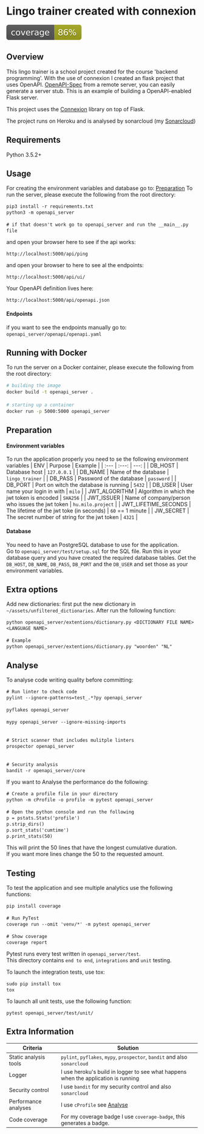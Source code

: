 # Lingo trainer created with connexion
![Alt text](openapi_server/test/coverage.svg)


## Overview
This lingo trainer is a school project created for the course 'backend programming'. 
With the use of connexion I created an flask project that uses OpenAPI. [OpenAPI-Spec](https://openapis.org) 
from a remote server, you can easily generate a server stub. This is an example of building a OpenAPI-enabled Flask server.

This project uses the [Connexion](https://github.com/zalando/connexion) library on top of Flask.

The project runs on Heroku and is analysed by sonarcloud (my [Sonarcloud](https://sonarcloud.io/dashboard?id=MiloVoorhout_hu_lingo_backend))

## Requirements
Python 3.5.2+

## Usage
For creating the environment variables and database go to: [Preparation](#preparation)
To run the server, please execute the following from the root directory:

```
pip3 install -r requirements.txt
python3 -m openapi_server

# if that doesn't work go to openapi_server and run the __main__.py file
```
and open your browser here to see if the api works:
```
http://localhost:5000/api/ping
```

and open your browser to here to see al the endpoints:

```
http://localhost:5000/api/ui/
```

Your OpenAPI definition lives here:

```
http://localhost:5000/api/openapi.json
```

#### Endpoints
if you want to see the endpoints manually go to: `openapi_server/openapi/openapi.yaml`

## Running with Docker

To run the server on a Docker container, please execute the following from the root directory:

```bash
# building the image
docker build -t openapi_server .

# starting up a container
docker run -p 5000:5000 openapi_server
```

## Preparation
#### Environment variables
To run the application properly you need to se the following environment variables
| ENV | Purpose | Example |
| :--- | :---: | ---: |
| DB_HOST | Database host | `127.0.0.1` |
| DB_NAME | Name of the database | `lingo_trainer` |
| DB_PASS | Password of the database | `password` |
| DB_PORT | Port on witch the database is running | `5432` |
| DB_USER | User name your login in with  | `milo` |
| JWT_ALGORITHM | Algorithm in which the jwt token is encoded  | `SHA256` |
| JWT_ISSUER | Name of company/person who issues the jwt token | `hu.milo.project` |
| JWT_LIFETIME_SECONDS | The lifetime of the jwt toke (in seconds) | `60` == 1 minute |
| JW_SECRET | The secret number of string for the jwt token | `4321` |

#### Database
You need to have an PostgreSQL database to use for the application. <br>
Go to `openapi_server/test/setup.sql` for the SQL file. Run this in your database query 
and you have created the required database tables. Get the `DB_HOST`, `DB_NAME`, `DB_PASS`,
`DB_PORT` and the `DB_USER` and set those as your environment variables.

## Extra options
Add new dictionaries: first put the new dictionary in `~/assets/unfiltered_dictionaries`.
After run the following function:
```
python openapi_server/extentions/dictionary.py <DICTIONARY FILE NAME> <LANGUAGE NAME>

# Example
python openapi_server/extentions/dictionary.py "woorden" "NL"
```

## Analyse
To analyse code writing quality before committing:
```
# Run linter to check code
pylint --ignore-patterns=test_.*?py openapi_server

pyflakes openapi_server

mypy openapi_server --ignore-missing-imports


# Strict scanner that includes mulitple linters
prospector openapi_server 


# Security analysis
bandit -r openapi_server/core
```
If you want to Analyse the performance do the following:
```
# Create a profile file in your directory
python -m cProfile -o profile -m pytest openapi_server

# Open the python console and run the following
p = pstats.Stats('profile')
p.strip_dirs()
p.sort_stats('cumtime')
p.print_stats(50)
```
This will print the 50 lines that have the longest cumulative duration. <br>
If you want more lines change the 50 to the requested amount.

## Testing
To test the application and see multiple analytics use the following functions:

```
pip install coverage

# Run PyTest
coverage run --omit 'venv/*' -m pytest openapi_server

# Show coverage
coverage report
```
Pytest runs every test written in `openapi_server/test`. <br>
This directory contains `end to end`, `integrations` and `unit` testing.

To launch the integration tests, use tox:
```
sudo pip install tox
tox
```

To launch all unit tests, use the following function:
```
pytest openapi_server/test/unit/
```

## Extra Information
| Criteria | Solution  |
| --- | --- |
|  Static analysis tools  |  `pylint`, `pyflakes`, `mypy`, `prospector`, `bandit` and also `sonarcloud`  |
|  Logger  |  I use heroku's build in logger to see what happens when the application is running  |
|  Security control |  I use `bandit` for my security control and also `sonarcloud`  |
|  Performance analyses |  I use `cProfile` see [Analyse](#analyse) |
|  Code coverage |  For my coverage badge I use `coverage-badge`, this generates a badge. |
